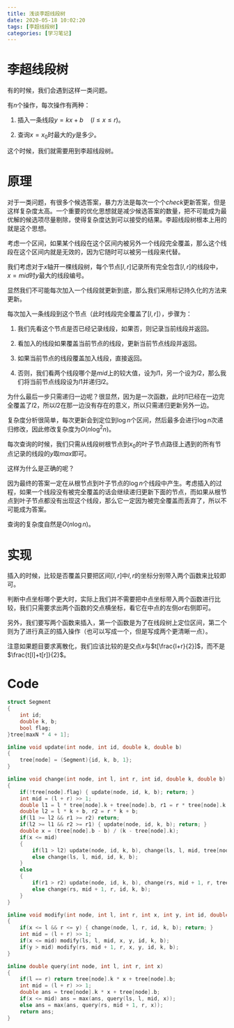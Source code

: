 ```yaml
---
title: 浅谈李超线段树
date: 2020-05-18 10:02:20
tags: [李超线段树]
categories: [学习笔记]
---
```


# 李超线段树

有的时候，我们会遇到这样一类问题。

有$n$个操作，每次操作有两种：

1. 插入一条线段$y=kx+b\quad(l\le x\le r)$。

2. 查询$x=x_0$时最大的$y$是多少。

这个时候，我们就需要用到李超线段树。

<!--more-->

# 原理

对于一类问题，有很多个候选答案，暴力方法是每次一个个$check$更新答案，但是这样复杂度太高。一个重要的优化思想就是减少候选答案的数量，把不可能成为最优解的候选项尽量剔除，使得复杂度达到可以接受的结果。李超线段树根本上用的就是这个思想。

考虑一个区间，如果某个线段在这个区间内被另外一个线段完全覆盖，那么这个线段在这个区间内就是无效的，因为它随时可以被另一线段来代替。

我们考虑对于$x$轴开一棵线段树，每个节点$[l,r]$记录所有完全包含$[l,r]$的线段中，$x=mid$时$y$最大的线段编号。

显然我们不可能每次加入一个线段就更新到底，那么我们采用标记持久化的方法来更新。

每次加入一条线段到这个节点（此时线段完全覆盖了$[l,r]$），步骤为：

1. 我们先看这个节点是否已经记录线段，如果否，则记录当前线段并返回。

2. 看加入的线段如果覆盖当前节点的线段，更新当前节点线段并返回。

3. 如果当前节点的线段覆盖加入线段，直接返回。

4. 否则，我们看两个线段哪个是$mid$上的较大值，设为$l1$，另一个设为$l2$，那么我们将当前节点线段设为$l1$并递归$l2$。

为什么最后一步只需递归一边呢？很显然，因为是一次函数，此时$l1$已经在一边完全覆盖了$l2$，所以$l2$在那一边没有存在的意义，所以只需递归更新另外一边。

复杂度分析很简单，每次更新会到定位到$\log n$个区间，然后最多会进行$\log n$次递归修改，因此修改复杂度为$O(n\log^2n)$。

每次查询的时候，我们只需从线段树根节点到$x_0$的叶子节点路径上遇到的所有节点记录的线段的$y$取$max$即可。

这样为什么是正确的呢？

因为最终的答案一定在从根节点到叶子节点的$\log n$个线段中产生。考虑插入的过程，如果一个线段没有被完全覆盖的话会继续递归更新下面的节点，而如果从根节点到叶子节点都没有出现这个线段，那么它一定因为被完全覆盖而丢弃了，所以不可能成为答案。

查询的复杂度自然是$O(n\log n)$。

# 实现

插入的时候，比较是否覆盖只要把区间$[l,r]$中$l,r$的坐标分别带入两个函数来比较即可。

判断中点坐标哪个更大时，实际上我们并不需要把中点坐标带入两个函数进行比较，我们只需要求出两个函数的交点横坐标，看它在中点的左侧$or$右侧即可。

另外，我们要写两个函数来插入，第一个函数是为了在线段树上定位区间，第二个则为了进行真正的插入操作（也可以写成一个，但是写成两个更清晰一点）。

注意如果题目要求离散化，我们应该比较的是交点$x$与$t[\frac{l+r}{2}]$，而不是$\frac{t[l]+t[r]}{2}$。

# Code

```c++
struct Segment
{
    int id;
    double k, b;
    bool flag;
}tree[maxN * 4 + 1];

inline void update(int node, int id, double k, double b)
{
	tree[node] = (Segment){id, k, b, 1};
}

inline void change(int node, int l, int r, int id, double k, double b)
{
	if(!tree[node].flag) { update(node, id, k, b); return; }
	int mid = (l + r) >> 1;
	double l1 = l * tree[node].k + tree[node].b, r1 = r * tree[node].k + tree[node].b;
	double l2 = l * k + b, r2 = r * k + b;
	if(l1 >= l2 && r1 >= r2) return;
	if(l2 >= l1 && r2 >= r1) { update(node, id, k, b); return; }
	double x = (tree[node].b - b) / (k - tree[node].k);
	if(x <= mid)
	{
		if(l1 > l2) update(node, id, k, b), change(ls, l, mid, tree[node].id, tree[node].k, tree[node].b);
		else change(ls, l, mid, id, k, b);
	}
	else
	{
		if(r1 > r2) update(node, id, k, b), change(rs, mid + 1, r, tree[node].id, tree[node].k, tree[node].b);
		else change(rs, mid + 1, r, id, k, b);
	}
}

inline void modify(int node, int l, int r, int x, int y, int id, double k, double b)
{
	if(x <= l && r <= y) { change(node, l, r, id, k, b); return; }
	int mid = (l + r) >> 1;
	if(x <= mid) modify(ls, l, mid, x, y, id, k, b);
	if(y > mid) modify(rs, mid + 1, r, x, y, id, k, b);
}

inline double query(int node, int l, int r, int x)
{
	if(l == r) return tree[node].k * x + tree[node].b;
	int mid = (l + r) >> 1; 
    double ans = tree[node].k * x + tree[node].b;
	if(x <= mid) ans = max(ans, query(ls, l, mid, x));
	else ans = max(ans, query(rs, mid + 1, r, x));
	return ans;
}
```



